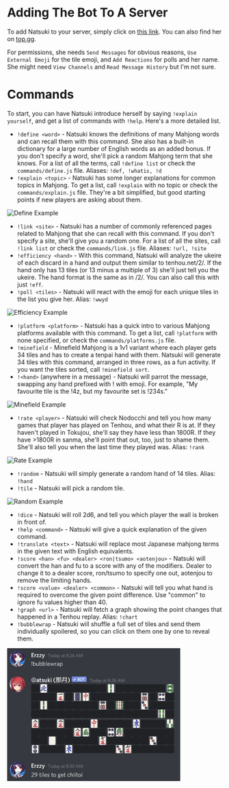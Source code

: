 # Adding The Bot To A Server

To add Natsuki to your server, simply click on [this link](https://discordapp.com/api/oauth2/authorize?client_id=629290905723076609&permissions=330816&scope=bot). You can also find her on [top.gg](https://top.gg/bot/629290905723076609).

For permissions, she needs `Send Messages` for obvious reasons, `Use External Emoji` for the tile emoji, and `Add Reactions` for polls and her name. She might need `View Channels` and `Read Message History` but I'm not sure.

# Commands

To start, you can have Natsuki introduce herself by saying `!explain yourself`, and get a list of commands with `!help`. Here's a more detailed list.

* `!define <word>` - Natsuki knows the definitions of many Mahjong words and can recall them with this command. She also has a built-in dictionary for a large number of English words as an added bonus. If you don't specify a word, she'll pick a random Mahjong term that she knows. For a list of all the terms, call `!define list` or check the `commands/define.js` file. Aliases: `!def, !whatis, !d`
* `!explain <topic>` - Natsuki has some longer explanations for common topics in Mahjong. To get a list, call `!explain` with no topic or check the `commands/explain.js` file. They're a bit simplified, but good starting points if new players are asking about them.

![Define Example](./img/define.png)
* `!link <site>` - Natsuki has a number of commonly referenced pages related to Mahjong that she can recall with this command. If you don't specify a site, she'll give you a random one. For a list of all the sites, call `!link list` or check the `commands/link.js` file. Aliases: `!url, !site`
* `!efficiency <hand>` - With this command, Natsuki will analyze the ukeire of each discard in a hand and output them similar to tenhou.net/2/. If the hand only has 13 tiles (or 13 minus a multiple of 3) she'll just tell you the ukeire. The hand format is the same as in /2/. You can also call this with just `!eff`.
* `!poll <tiles>` - Natsuki will react with the emoji for each unique tiles in the list you give her. Alias: `!wwyd`

![Efficiency Example](./img/eff.png)
* `!platform <platform>` - Natsuki has a quick intro to various Mahjong platforms available with this command. To get a list, call `!platform` with none specified, or check the `commands/platforms.js` file.
* `!minefield` - Minefield Mahjong is a 1v1 variant where each player gets 34 tiles and has to create a tenpai hand with them. Natsuki will generate 34 tiles with this command, arranged in three rows, as a fun activity. If you want the tiles sorted, call `!minefield sort`.
* `!<hand>` (anywhere in a message) - Natsuki will parrot the message, swapping any hand prefixed with ! with emoji. For example, "My favourite tile is the !4z, but my favourite set is !234s."

![Minefield Example](./img/minefield.png)
* `!rate <player>` - Natsuki will check Nodocchi and tell you how many games that player has played on Tenhou, and what their R is at. If they haven't played in Tokujou, she'll say they have less than 1800R. If they have >1800R in sanma, she'll point that out, too, just to shame them. She'll also tell you when the last time they played was. Alias: `!rank`

![Rate Example](./img/rate.png)
* `!random` - Natsuki will simply generate a random hand of 14 tiles. Alias: `!hand`
* `!tile` - Natsuki will pick a random tile.

![Random Example](./img/random.png)
* `!dice` - Natsuki will roll 2d6, and tell you which player the wall is broken in front of.
* `!help <command>` - Natsuki will give a quick explanation of the given command.
* `!translate <text>` - Natsuki will replace most Japanese mahjong terms in the given text with English equivalents.
* `!score <han> <fu> <dealer> <ron|tsumo> <aotenjou>` - Natsuki will convert the han and fu to a score with any of the modifiers. Dealer to change it to a dealer score, ron/tsumo to specify one out, aotenjou to remove the limiting hands.
* `!score <value> <dealer> <common>` - Natsuki will tell you what hand is required to overcome the given point difference. Use "common" to ignore fu values higher than 40.
* `!graph <url>` - Natsuki will fetch a graph showing the point changes that happened in a Tenhou replay. Alias: `!chart`
* `!bubblewrap` - Natsuki will shuffle a full set of tiles and send them individually spoilered, so you can click on them one by one to reveal them.

![Bubblewrap Example](./img/bubblewrap.png)